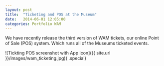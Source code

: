 ```yaml
---
layout: post
title:  "Ticketing and POS at the Museum"
date:   2014-06-01 12:05:00
categories: Portfolio WAM
---
```



We have recently release the third version of WAM tickets, our online Point of Sale (POS) system. Which runs all of the Museums ticketed events.

![Tickting POS screenshot with App icon]({{ site.url }}/images/wam_ticketing.jpg){ .special}
